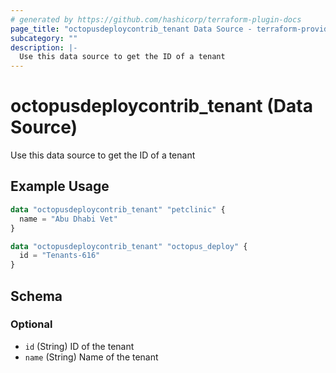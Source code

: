 ```yaml
---
# generated by https://github.com/hashicorp/terraform-plugin-docs
page_title: "octopusdeploycontrib_tenant Data Source - terraform-provider-octopusdeploycontrib"
subcategory: ""
description: |-
  Use this data source to get the ID of a tenant
---
```


# octopusdeploycontrib_tenant (Data Source)

Use this data source to get the ID of a tenant

## Example Usage

```terraform
data "octopusdeploycontrib_tenant" "petclinic" {
  name = "Abu Dhabi Vet"
}

data "octopusdeploycontrib_tenant" "octopus_deploy" {
  id = "Tenants-616"
}
```

<!-- schema generated by tfplugindocs -->
## Schema

### Optional

- `id` (String) ID of the tenant
- `name` (String) Name of the tenant
